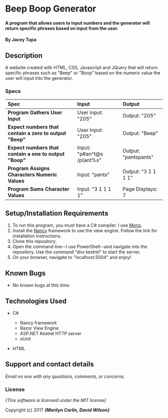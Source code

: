 # Beep Boop Generator

#### A program that allows users to input numbers and the generator will return specific phrases based on input from the user.

#### By **Jacey Tupa**

## Description

A website created with HTML, CSS, Javascript and JQuery that will return specific phrases such as "Beep" or "Boop" based on the numeric value the user will input into the generator.


### Specs
| Spec | Input | Output |
| :-------------     | :------------- | :------------- |
| **Program Gathers User Input** | User input: "205" | Output: "205" |
| **Expect numbers that contain a zero to output "Beep"**| User Input: "205" | Output: "Beep" |
| **Expect numbers that contain a one to output "Boop"**| Input: "p#an^t@s  /p(ant%s" | Output: "pantspants" |
| **Program Assigns Characters Numeric Values** | Input: "pants" | Output: "3 1 1 1 1" |
| **Program Sums Character Values**| Input: "3 1 1 1 1" | Page Displays: 7 |

## Setup/Installation Requirements

1. To run this program, you must have a C# compiler. I use [Mono](http://www.mono-project.com).
2. Install the [Nancy](http://nancyfx.org/) framework to use the view engine. Follow the link for installation instructions.
3. Clone this repository.
4. Open the command line--I use PowerShell--and navigate into the repository. Use the command "dnx kestrel" to start the server.
5. On your browser, navigate to "localhost:5004" and enjoy!

## Known Bugs
* No known bugs at this time.

## Technologies Used
* C#
  * Nancy framework
  * Razor View Engine
  * ASP.NET Kestrel HTTP server
  * xUnit

* HTML

## Support and contact details

_Email no one with any questions, comments, or concerns._

### License

*{This software is licensed under the MIT license}*

Copyright (c) 2017 **_{Marilyn Carlin, David Wilson}_**
